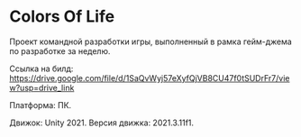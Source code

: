 # Colors Of Life
Проект командной разработки игры, выполненный в рамка гейм-джема по разработке за неделю.

Ссылка на билд: https://drive.google.com/file/d/1SaQvWyj57eXyfQjVB8CU47f0tSUDrFr7/view?usp=drive_link

Платформа: ПК.

Движок: Unity 2021. Версия движка: 2021.3.11f1.